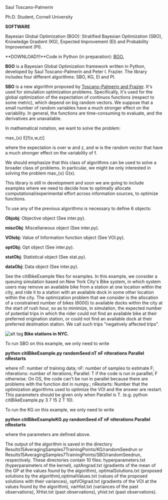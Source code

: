 Saul Toscano-Palmerin

Ph.D. Student, Cornell University 


**SOFTWARE**

Bayesian Global Optimization (BGO): Stratified Bayesian Optimization
(SBO), Knowledge Gradient (KG), Expected Improvement (EI) and
Probability Improvement (PI).

**DOWNLOAD!!!**Code in Python (in preparation): [BGO.](BGO.zip)

**BGO** is a Bayesian Global Optimization framework written in Python,
developed by Saul Toscano-Palmerin and Peter I. Frazier. The library
includes four different algorithms: SBO, KG, EI and PI.

**SBO** is a new algorithm proposed by [Toscano-Palmerin and
Frazier][tf]. It's used for simulation optimization problems.
Specifically, it's used for the global optimization of the expectation
of continuos functions (respect to some metric), which depend on big
random vectors. We suppose that a small number of random variables have
a much stronger effect on the variability. In general, the functions are
time-consuming to evaluate, and the derivatives are unavailable.

[tf]: http://toscanosaul.github.io/saul/SBO.pdf

In mathematical notation, we want to solve the problem:

max\_{x} E[f(x,w,z)]

where the expectation is over w and z, and w is the random vector that
have a much stronger effect on the variability of f.

We should emphasize that this class of algorithms can be used to solve a
broader class of problems. In particular, we might be only interested in
solving the problem max\_{x} G(x).

This library is still in development and soon we are going to include
examples where we need to decide how to optimally allocate
computational/experimental effort across information sources, to
optimize functions.

To use any of the previous algorithms is necessary to define 6 objects:

**Objobj**: Objective object (See inter.py).

**miscObj**: Miscellaneous object (See inter.py).

**VOIobj:** Value of Information function object (See VOI.py).

**optObj:** Opt object (See inter.py).

**statObj**: Statistical object (See stat.py).

**dataObj:** Data object (See inter.py).

See the citiBikeExample files for examples. In this example, we consider
a queuing simulation based on New York City's Bike system, in which
system users may remove an available bike from a station at one location
within the city, and ride it to a station with an available dock in some
other location within the city. The optimization problem that we
consider is the allocation of a constrained number of bikes (6000) to
available docks within the city at the start of rush hour, so as to
minimize, in simulation, the expected number of potential trips in which
the rider could not find an available bike at their preferred
origination station, or could not find an available dock at their
preferred destination station. We call such trips "negatively affected
trips".

![alt tag](http://toscanosaul.github.io/saul/map.png) **Bike stations in NYC.**

To run SBO on this example, we only need to write

**python citiBikeExample.py randomSeed nT nF nIterations Parallel
nRestarts**

where nT: number of training data; nF: number of samples to estimate F;
nIterations: number of iterations; Parallel: T if the code is run in
paralllel; F otherwise. On OS, the code can't be run in parallel because
there are problems with the function dot in numpy.; nRestarts: Number
that the optimization algorithms used to optimize the VOI and the answer
are restart. This parameters should be given only when Parallel is T.
(e.g. python citiBikeExample.py 3 7 15 2 T 10).

To run the KG on this example, we only need to write

**python citiBikeExampleKG.py randomSeed nT nF nIterations Parallel
nRestarts**

where the parameters are defined above.

The output of the algorithm is saved in the directory
Results15AveragingSamples7TrainingPoints/KG/randomSeedrun or
Results15AveragingSamples7TrainingPoints/SBO/randomSeedrun,
respectively. These directories contain 10 files: hyperparameters.txt
(hyperparameters of the kernel), optAngrad.txt (gradients of the mean of
the GP at the values found by the algorithm), optimalSolutions.txt
(proposed solutions by the algorithm),optimalValues.txt (values of the
proposed solutions with their variances), optVOIgrad.txt (gradients of
the VOI at the values found by the algorithm), varHist.txt (variances of
the past observations), XHist.txt (past observations), yhist.txt (past
observations).


